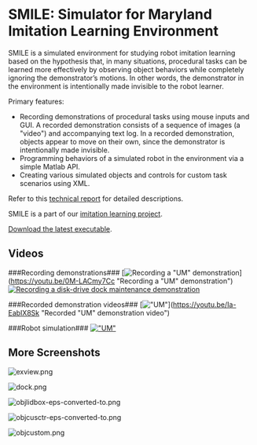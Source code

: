# SMILE: Simulator for Maryland Imitation Learning Environment #

SMILE is a simulated environment for studying robot imitation learning based on the hypothesis that, in many situations, procedural tasks can be learned more effectively by observing object behaviors while completely ignoring the demonstrator’s motions. In other words, the demonstrator in the environment is intentionally made invisible to the robot learner. 

Primary features:

* Recording demonstrations of procedural tasks using mouse inputs and GUI. A recorded demonstration consists of a sequence of images (a "video") and accompanying text log. In a recorded demonstration, objects appear to move on their own, since the demonstrator is intentionally made invisible.
* Programming behaviors of a simulated robot in the environment via a simple Matlab API.
* Creating various simulated objects and controls for custom task scenarios using XML.

Refer to this [technical report](https://hdl.handle.net/1903/18066) for detailed descriptions.

SMILE is a part of our [imitation learning project](http://www.cs.umd.edu/~reggia/onrImitLearn/index.html).

[Download the latest executable](https://github.com/dwhuang/SMILE/releases).

## Videos ##

###Recording demonstrations###
[![Recording a "UM" demonstration](https://img.youtube.com/vi/0M-LACmy7Cc/0.jpg)](https://youtu.be/0M-LACmy7Cc "Recording a "UM" demonstration")
[![Recording a disk-drive dock maintenance demonstration](https://img.youtube.com/vi/YNeTfFfvIoo/0.jpg)](https://youtu.be/YNeTfFfvIoo "Recording a disk-drive dock maintenance demonstration")

###Recorded demonstration videos###
[!["UM"](https://img.youtube.com/vi/Ia-EabIX8Sk/0.jpg)](https://youtu.be/Ia-EabIX8Sk "Recorded "UM" demonstration video")

###Robot simulation###
[!["UM"](https://img.youtube.com/vi/oRbdmR1QjPg/0.jpg)](https://youtu.be/oRbdmR1QjPg "Robot simulation")


## More Screenshots ##

![exview.png](https://bitbucket.org/repo/jxdd7X/images/3758731750-exview.png)

![dock.png](https://bitbucket.org/repo/jxdd7X/images/1459767673-dock.png)

![objlidbox-eps-converted-to.png](https://bitbucket.org/repo/jxdd7X/images/2362123164-objlidbox-eps-converted-to.png)

![objcusctr-eps-converted-to.png](https://bitbucket.org/repo/jxdd7X/images/2939431961-objcusctr-eps-converted-to.png)

![objcustom.png](https://bitbucket.org/repo/jxdd7X/images/2217614476-objcustom.png)
